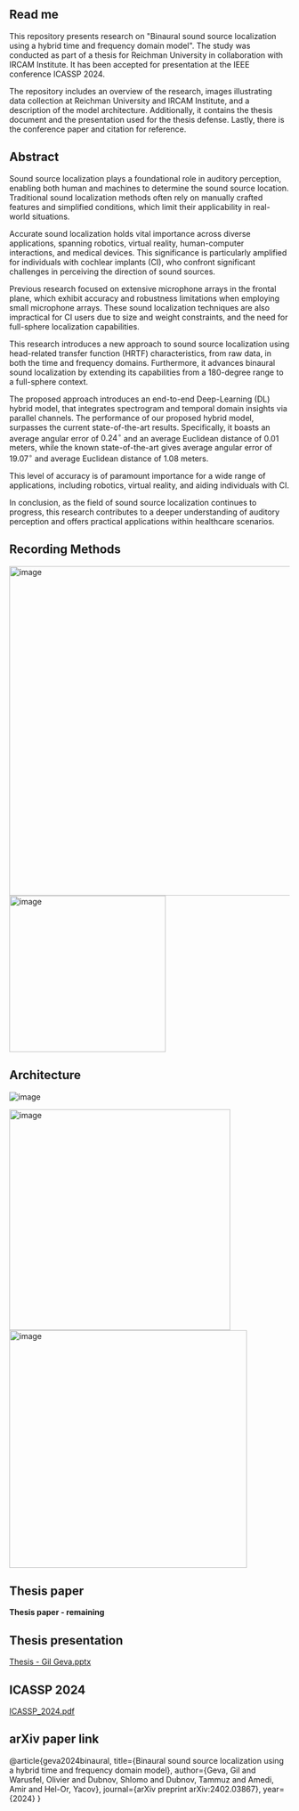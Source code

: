## <b>Read me</b>
This repository presents research on "Binaural sound source localization using a hybrid time and frequency domain model".
The study was conducted as part of a thesis for Reichman University in collaboration with IRCAM Institute.
It has been accepted for presentation at the IEEE conference ICASSP 2024.

The repository includes an overview of the research, images illustrating data collection at Reichman University and IRCAM Institute, and a description of the model architecture. Additionally, it contains the thesis document and the presentation used for the thesis defense.
Lastly, there is the conference paper and citation for reference.


## <b>Abstract</b>

Sound source localization plays a foundational role in auditory perception, enabling both human and machines to determine the sound source location. Traditional sound localization methods often rely on manually crafted features and simplified conditions, which limit their applicability in real-world situations.

Accurate sound localization holds vital importance across diverse applications, spanning robotics, virtual reality, human-computer interactions, and medical devices. This significance is particularly amplified for individuals with cochlear implants (CI), who confront significant challenges in perceiving the direction of sound sources. 

Previous research focused on extensive microphone arrays in the frontal plane, which exhibit accuracy and robustness limitations when employing small microphone arrays. These sound localization techniques are also impractical for CI users due to size and weight constraints, and the need for full-sphere localization capabilities.


This research introduces a new approach to sound source localization using head-related transfer function (HRTF) characteristics, from raw data, in both the time and frequency domains. Furthermore, it advances binaural sound localization by extending its capabilities from a 180-degree range to a full-sphere context.


The proposed approach introduces an end-to-end Deep-Learning (DL) hybrid model, that integrates spectrogram and temporal domain insights via parallel channels. The performance of our proposed hybrid model, surpasses the current state-of-the-art results. Specifically, it boasts an average angular error of $0.24^\circ$ and an average Euclidean distance of $0.01$ meters, while the known state-of-the-art gives average angular error of $19.07^\circ$ and average Euclidean distance of $1.08$ meters.

This level of accuracy is of paramount importance for a wide range of applications, including robotics, virtual reality, and aiding individuals with CI.


In conclusion, as the field of sound source localization continues to progress, this research contributes to a deeper understanding of auditory perception and offers practical applications within healthcare scenarios.

## <b>Recording Methods</b>

<img width="592" alt="image" src="https://github.com/GilGeva1/Binaural-sound-source-localization-using-a-hybrid-time-and-frequency-domain-model/assets/87672997/d4e3c5b5-4dd1-4427-a564-082ddecf9b00">

<img width="281" alt="image" src="https://github.com/GilGeva1/Binaural-sound-source-localization-using-a-hybrid-time-and-frequency-domain-model/assets/87672997/efb01af5-8cb4-4c80-bc60-c7c7e3c2e247">


## <b>Architecture</b>

![image](https://github.com/GilGeva1/Binaural-sound-source-localization-using-a-hybrid-time-and-frequency-domain-model/assets/87672997/5651b247-dff4-4437-b805-91398fc12bd7)

<img width="397" alt="image" src="https://github.com/GilGeva1/Binaural-sound-source-localization-using-a-hybrid-time-and-frequency-domain-model/assets/87672997/74782b12-af5e-456b-b1c0-ab7f4aef4a4c">

<img width="427" alt="image" src="https://github.com/GilGeva1/Binaural-sound-source-localization-using-a-hybrid-time-and-frequency-domain-model/assets/87672997/b9367e20-2031-4799-92aa-c728771b7811">


## <b>Thesis paper</b>
 <b>Thesis paper - remaining</b>
 

## <b>Thesis presentation</b>

[Thesis - Gil Geva.pptx](https://github.com/GilGeva1/Binaural-sound-source-localization-using-a-hybrid-time-and-frequency-domain-model/files/14270314/Thesis.-.Gil.Geva.pptx)

## <b>ICASSP 2024</b>

[ICASSP_2024.pdf](https://github.com/GilGeva1/Binaural-sound-source-localization-using-a-hybrid-time-and-frequency-domain-model/files/14270370/ICASSP_2024.5.pdf)

## <b>arXiv paper link</b>

@article{geva2024binaural,
  title={Binaural sound source localization using a hybrid time and frequency domain model},
  author={Geva, Gil and Warusfel, Olivier and Dubnov, Shlomo and Dubnov, Tammuz and Amedi, Amir and Hel-Or, Yacov},
  journal={arXiv preprint arXiv:2402.03867},
  year={2024}
}



